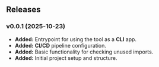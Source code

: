 ## Releases

### v0.0.1 (2025-10-23)

- **Added:** Entrypoint for using the tool as a **CLI** app.
- **Added:** **CI/CD** pipeline configuration.
- **Added:** Basic functionality for checking unused imports.
- **Added:** Initial project setup and structure.
